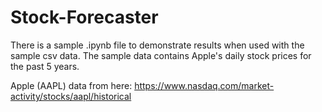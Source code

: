 # Stock-Forecaster

There is a sample .ipynb file to demonstrate results when used with the sample csv data.
The sample data contains Apple's daily stock prices for the past 5 years.

Apple (AAPL) data from here: https://www.nasdaq.com/market-activity/stocks/aapl/historical
